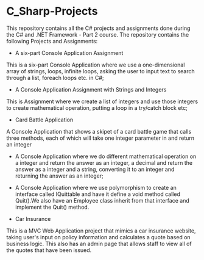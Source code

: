 # C_Sharp-Projects
This repository contains all the C# projects and assignments done during the C# and .NET Framework - Part 2 course. 
The repository contains the following Projects and Assignments:
- A six-part Console Application Assignment

This is a six-part Console Application where we use a one-dimensional array of strings, loops, infinite loops, asking the user to input text to search through a list, foreach loops etc. in C#;
- A Console Application Assignment with Strings and Integers

This is Assignment where we create a list of integers and use those integers to create mathematical operation, putting a loop in a try/catch block etc;
- Card Battle Application

A Console Application that shows a skipet of a card battle game that calls three methods, each of which will take one integer parameter in and return an integer
- A Console Application where we do different mathematical operation on a integer and return the answer as an integer, a decimal and return the answer as a integer and a string, converting it to an integer and returning the answer as an integer;
- A Console Application where we use polymorphism to create an interface called IQuittable and have it define a void method called Quit().We also have an Employee class inherit from that interface and implement the Quit() method.

-   Car Insurance
   
 This is a MVC Web Application project that mimics a car insurance website, taking user's input on policy information and calculates a quote based on business logic. This also has an admin page that allows staff to view all of the quotes that have been issued.
